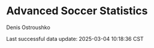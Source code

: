 # Advanced Soccer Statistics
Denis Ostroushko

<!-- gfm -->

Last successful data update: 2025-03-04 10:18:36 CST
